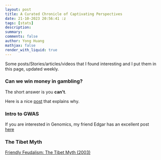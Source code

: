 ```yaml
---
layout: post
title: A Curated Chronicle of Captivating Perspectives
date: 21-10-2023 20:56:41 :z
tags: [stats]
description:
summary:
comments: false
author: Yong Huang
mathjax: false
render_with_liquid: true
---
```


Some posts/Stories/articles/videos that I found interesting and I put them in this page, updated weekly.

### Can we win money in gambling? 

The short answer is you **can't**. 

Here is a nice [post](https://sites.pitt.edu/~jdnorton/teaching/paradox/chapters/probability_from_independence/probability_from_independence.html) that explains why.

### Intro to GWAS

If you are interested in Genomics, my friend Edgar has an excellent post [here](https://emarro.github.io/posts/ml-in-bio/)

### The Tibet Myth

[Friendly Feudalism: The Tibet Myth (2003)](https://redsails.org/friendly-feudalism/)








